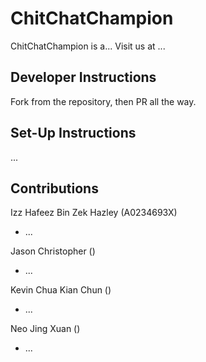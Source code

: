 # ChitChatChampion

ChitChatChampion is a...
Visit us at ...

## Developer Instructions

Fork from the repository, then PR all the way.

## Set-Up Instructions

...

## Contributions

Izz Hafeez Bin Zek Hazley (A0234693X)
- ...

Jason Christopher ()
- ...

Kevin Chua Kian Chun ()
- ...

Neo Jing Xuan ()
- ...
